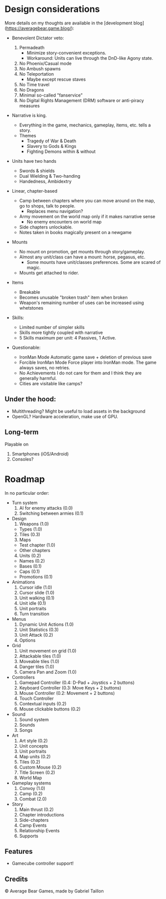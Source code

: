 
# Design considerations

More details on my thoughts are available in the [development blog] (https://averagebear.game.blog/):
- Benevolent Dictator veto:
	1. Permadeath
		- Minimize story-convenient exceptions.
		- Workaround: Units can live through the DnD-like Agony state.
	2. No Phoenix/Casual mode
	3. No Ambush spawns
	4. No Teleportation
		- Maybe except rescue staves
 	5. No Time travel
	6. No Dragons
	7. Minimal so-called "fanservice"
	8. No Digital Rights Management (DRM) software or anti-piracy measures

- Narrative is king.
	* Everything in the game, mechanics, gameplay, items, etc. tells a story.
	* Themes
		- Tragedy of War & Death
		- Slavery to Gods & Kings
		- Fighting Demons within & without

- Units have two hands
	* Swords & shields
	* Dual Wielding & Two-handing
	* Handedness, Ambidextry

- Linear, chapter-based
	* Camp between chapters where you can move around on the map, go to shops, talk to people.
		- Replaces menu navigation?
	* Army movement on the world map only if it makes narrative sense
		- No enemy encounters on world map
	* Side chapters unlockable.
	* Notes taken in books magically present on a newgame

- Mounts 
	* No mount on promotion, get mounts through story/gameplay. 
	* Almost any unit/class can have a mount: horse, pegasus, etc.
		- Some mounts have unit/classes preferences. Some are scared of magic.
	* Mounts get attached to rider.

- Items
	* Breakable
	* Becomes unusable "broken trash" item when broken
	* Weapon's remaining number of uses can be increased using whetstones

- Skills:
	* Limited number of simpler skills
	* Skills more tightly coupled with narrative
	* 5 Skills maximum per unit: 4 Passives, 1 Active.

- Questionable:
	* IronMan Mode 
		Automatic game save + deletion of previous save 
	* Forcible IronMan Mode
		Force player into IronMan mode. The game always saves, no retries. 
	* No Achievements
		I do not care for them and I think they are generally harmful.
	* Cities are visitable like camps?

## Under the hood:
- Multithreading? 
	Might be useful to load assets in the background
- OpenGL?
	Hardware acceleration, make use of GPU. 

## Long-term
Playable on
1. Smartphones (iOS/Android)
2. Consoles?

# Roadmap
In no particular order:

- Turn system
	1. AI for enemy attacks		(0.0)
	2. Switching between armies (0.1)
- Design
	1. Weapons 	(1.0)
	* Types 	(1.0)
	2. Tiles 	(0.3)
	3. Maps
	* Test chapter 	(1.0)
	* Other chapters
	4. Units 		(0.2)
	* Names 		(0.2)
	* Bases 		(0.1)
	* Caps 			(0.1)
	* Promotions 	(0.1)
- Animations
	1. Cursor idle 		(1.0) 
	2. Cursor slide 	(1.0) 
	3. Unit walking 	(0.1)
	4. Unit idle 		(0.1)
	5. Unit portraits
	6. Turn transition
- Menus
	1. Dynamic Unit Actions (1.0)
	2. Unit Statistics 		(0.3)
	3. Unit Attack 			(0.2)
	4. Options
- Grid
	1. Unit movement on grid 	(1.0) 
	2. Attackable tiles 		(1.0)
	3. Moveable tiles 			(1.0)
	4. Danger tiles 			(1.0)
	5. Camera Pan and Zoom 		(1.0)
- Controllers
	1. Gamepad Controller 		(0.4: D-Pad + Joystics + 2 buttons)
	2. Keyboard Controller 		(0.3: Move Keys + 2 buttons)
	3. Mouse Controller 		(0.2: Movement + 2 buttons)
	4. Touch Controller
	5. Contextual inputs 		(0.2)
	6. Mouse clickable buttons 	(0.2)
- Sound
	1. Sound system
	2. Sounds
	3. Songs
- Art
	1. Art style 		(0.2)
	2. Unit concepts
	3. Unit portraits
	4. Map units 		(0.2)
	5. Tiles 			(0.2)
	6. Custom Mouse 	(0.2)
	7. Title Screen 	(0.2)
	8. World Map
- Gameplay systems
	1. Convoy 	(1.0)
	2. Camp  	(0.2)
	3. Combat 	(2.0)
- Story
	1. Main thrust 				(0.2)
	2. Chapter introductions
	3. Side-chapters
	4. Camp Events
	5. Relationship Events
	6. Supports

## Features
- Gamecube controller support!

## Credits
:copyright: Average Bear Games, made by Gabriel Taillon
